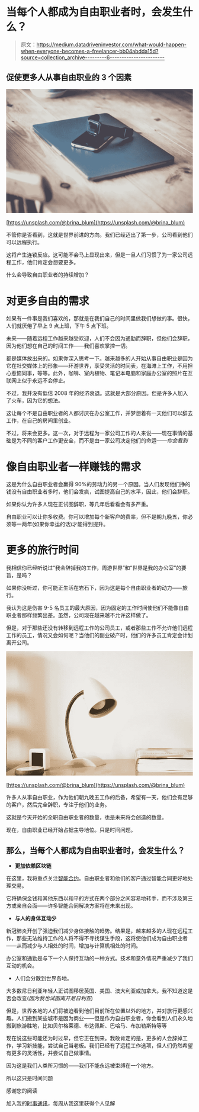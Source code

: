 # 当每个人都成为自由职业者时，会发生什么？

> 原文：<https://medium.datadriveninvestor.com/what-would-happen-when-everyone-becomes-a-freelancer-bb04abdda15d?source=collection_archive---------6----------------------->

## 促使更多人从事自由职业的 3 个因素

![](img/675b8a7a32b140d28c9a428beba551a5.png)

[https://unsplash.com/@brina_blum](https://unsplash.com/@brina_blum)

不管你是否看到，这就是世界前进的方向。我们已经迈出了第一步，公司看到他们可以远程执行。

这将产生连锁反应。这可能不会马上显现出来，但是一旦人们习惯了为一家公司远程工作，他们肯定会想要更多。

什么会导致自由职业者的持续增加？

# 对更多自由的需求

如果有一件事是我们喜欢的，那就是在我们自己的时间里做我们想做的事。很快，人们就厌倦了早上 9 点上班，下午 5 点下班。

未来——随着远程工作越来越受欢迎，人们不会因为通勤而辞职，但他们会辞职，因为他们想在自己的时间工作——我们喜欢掌控一切。

都是媒体放出来的。如果你深入思考一下。越来越多的人开始从事自由职业是因为它在社交媒体上的形象——环游世界，享受灵活的时间表，在海滩上工作，不用担心惹恼同事，等等。此外，咖啡、室内植物、笔记本电脑和家庭办公室的照片在互联网上似乎永远不会停止。

不过，我并没有低估 2008 年的经济衰退。这就是大部分原因。但是许多人加入了火车，因为它的想法。

这让每个不是自由职业者的人都讨厌在办公室工作，并梦想着有一天他们可以辞去工作，在自己的房间里创业。

不过，将来会更多。这一次，对于远程为一家公司工作的人来说——现在事情的基础是为不同的客户工作更安全，而不是由一家公司决定他们的命运——*你会看到*

# 像自由职业者一样赚钱的需求

这是为什么自由职业者会赢得 90%的劳动力的另一个原因。当人们发现他们挣的钱没有自由职业者多时，他们会发疯，试图提高自己的水平，因此，他们会辞职。

如果你认为许多人现在正试图辞职，等几年后看看会有多严重。

自由职业可以让你多收费。你可以增加每个新客户的费率，但不是朝九晚五，你必须等一两年(如果你幸运的话)才能得到提升。

# 更多的旅行时间

我相信你已经听说过“我会辞掉我的工作，周游世界”和“世界是我的办公室”的要旨，是吗？

如果你没听过，你可能正生活在岩石下，因为这是每个自由职业者的动力——旅行。

我认为这是伤害 9-5 名员工的最大原因，因为固定的工作时间使他们不能像自由职业者那样频繁出差。虽然，公司现在越来越不允许这样做了。

但是，对于那些还没有转移到远程工作的公司员工，或者那些工作不允许他们远程工作的员工，情况又会如何呢？当他们的副业破产时，他们的许多员工肯定会计划离开公司。

![](img/e5fa6dc09651b64ee286e38dd867cfd6.png)

[https://unsplash.com/@brina_blum](https://unsplash.com/@brina_blum)

许多人从事自由职业，作为他们朝九晚五工作的后备，希望有一天，他们会有足够的客户，然后完全辞职，专注于他们的业务。

这就是今天开始的全职自由职业者的数量，也是未来将会创造的数量。

现在，自由职业已经开始占据主导地位。只是时间问题。

## 那么，当每个人都成为自由职业者时，会发生什么？

*   **更加依赖区块链**

在这里，我将重点关注[智能合约](https://blockgeeks.com/guides/smart-contracts/)。自由职业者和他们的客户通过智能合同更好地处理交易。

它将确保金钱和其他东西以和平的方式在两个部分之间容易地转手，而不涉及第三方或亲自会面——许多智能合同解决方案将在未来出现。

*   **与人的身体互动少**

新冠肺炎开创了强迫我们减少身体接触的趋势。结果是，越来越多的人现在远程工作，那些无法维持工作的人将不得不寻找谋生手段，这将使他们成为自由职业者——从而减少与人相处的时间，增加与计算机相处的时间。

办公室和通勤是与下一个人保持互动的一种方式。技术和意外情况严重减少了我们互动的机会。

*   人们会分散到世界各地。

大多数尼日利亚年轻人正试图移居英国、美国、澳大利亚或加拿大。我不知道这是否会改变(*因为我也试图离开尼日利亚*)

但是，世界各地的人们将被迫看到他们目前所在位置以外的地方，并对旅行更感兴趣。人们搬到某些城市是因为商业——但是作为自由职业者，你会看到人们永久地搬到旅游胜地，比如贝尔格莱德、布达佩斯、巴哈马、布加勒斯特等等

现在说这些可能还为时过早，但它正在到来。我敢肯定的是，更多的人会辞掉工作，学习新技能，尝试自己当老板。我们已经有了远程工作选项，但人们仍然希望有更多的灵活性，并尝试自己做事情。

因为这是我们人类所习惯的——我们不能永远被束缚在一个地方。

所以这只是时间问题

感谢您的阅读

加入我的[时事通讯](https://mailchi.mp/91ab170a8236/tochukwu)，每周从我这里获得个人见解